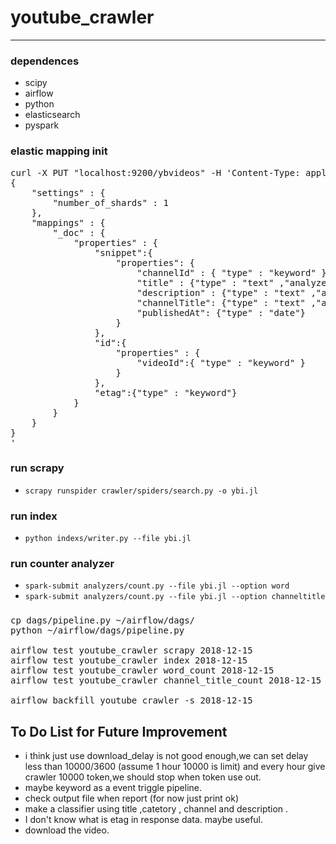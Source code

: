 # youtube_crawler
---

### dependences
* scipy
* airflow
* python
* elasticsearch
* pyspark

### elastic mapping init

<pre>
curl -X PUT "localhost:9200/ybvideos" -H 'Content-Type: application/json' -d'
{
    "settings" : {
        "number_of_shards" : 1
    },
    "mappings" : {
        "_doc" : {
            "properties" : {
            	"snippet":{
	            	"properties": {
	            		"channelId" : { "type" : "keyword" },
		                "title" : {"type" : "text" ,"analyzer": "standard"},
		                "description" : {"type" : "text" ,"analyzer": "standard"},
		                "channelTitle": {"type" : "text" ,"analyzer": "standard"},
		                "publishedAt": {"type" : "date"}
	            	}
            	},
            	"id":{
            		"properties" : {
            			"videoId":{ "type" : "keyword" }
            		}
            	},
         		"etag":{"type" : "keyword"} 
            }
        }
    }
}
'
</pre>

### run scrapy
* `scrapy runspider crawler/spiders/search.py -o ybi.jl`

### run index
* `python indexs/writer.py --file ybi.jl` 

### run counter analyzer
* `spark-submit analyzers/count.py --file ybi.jl --option word`
* `spark-submit analyzers/count.py --file ybi.jl --option channeltitle`

###
<pre>
cp dags/pipeline.py ~/airflow/dags/
python ~/airflow/dags/pipeline.py

airflow test youtube_crawler scrapy 2018-12-15
airflow test youtube_crawler index 2018-12-15
airflow test youtube_crawler word_count 2018-12-15
airflow test youtube_crawler channel_title_count 2018-12-15

airflow backfill youtube_crawler -s 2018-12-15 
</pre>



## To Do List for Future Improvement
* i think just use download_delay is not good enough,we can set delay less than 10000/3600 (assume 1 hour 10000 is limit) and every hour give crawler 10000 token,we should stop when token use out.
* maybe keyword as a event triggle pipeline.
* check output file when report (for now  just print ok)
* make a classifier using title ,catetory , channel and description .
* I don't know what is etag in response data. maybe useful.
* download the video.

